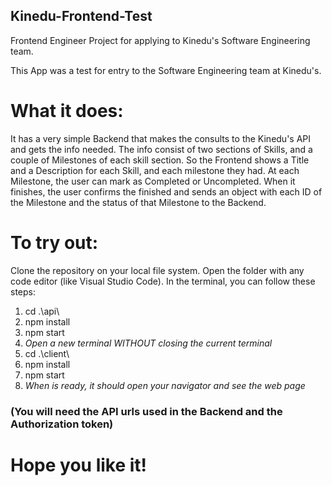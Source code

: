 ## Kinedu-Frontend-Test
Frontend Engineer Project for applying to Kinedu's Software Engineering team.

This App was a test for entry to the Software Engineering team at Kinedu's.

# What it does:
It has a very simple Backend that makes the consults to the Kinedu's API and gets the info needed.
The info consist of two sections of Skills, and a couple of Milestones of each skill section.
So the Frontend shows a Title and a Description for each Skill, and each milestone they had.
At each Milestone, the user can mark as Completed or Uncompleted.
When it finishes, the user confirms the finished and sends an object with each ID of the Milestone and the status of that Milestone to the Backend.

# To try out:
Clone the repository on your local file system.
Open the folder with any code editor (like Visual Studio Code).
In the terminal, you can follow these steps:
1) cd .\api\
2) npm install
3) npm start
4) *Open a new terminal WITHOUT closing the current terminal*
5) cd .\client\
6) npm install
7) npm start
8) *When is ready, it should open your navigator and see the web page*

### (You will need the API urls used in the Backend and the Authorization token)

# Hope you like it!
